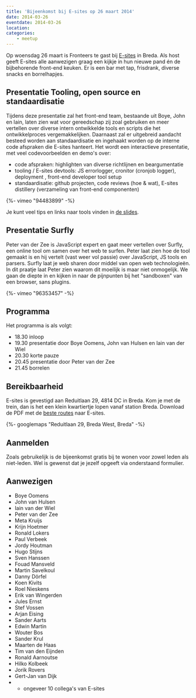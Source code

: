 ```yaml
---
title: 'Bijeenkomst bij E-sites op 26 maart 2014'
date: 2014-03-26
eventdate: 2014-03-26
location:
categories:
    - meetup
---
```


Op woensdag 26 maart is Fronteers te gast bij [E-sites](http://e-sites.nl) in Breda. Als host geeft E-sites alle aanwezigen graag een kijkje in hun nieuwe pand én de bijbehorende front-end keuken. Er is een bar met tap, frisdrank, diverse snacks en borrelhapjes.

## Presentatie Tooling, open source en standaardisatie

Tijdens deze presentatie zal het front-end team, bestaande uit Boye, John en Iain, laten zien wat voor gereedschap zij zoal gebruiken en meer vertellen over diverse intern ontwikkelde tools en scripts die het ontwikkelproces vergemakkelijken. Daarnaast zal er uitgebreid aandacht besteed worden aan standaardisatie en ingehaakt worden op de interne code afspraken die E-sites hanteert.
Het wordt een interactieve presentatie, met veel codevoorbeelden en demo's over:

-   code afspraken: highlighten van diverse richtlijnen en beargumentatie
-   tooling / E-sites devtools: JS errorlogger, cronitor (cronjob logger), deployment , front-end developer tool setup
-   standaardisatie: github projecten, code reviews (hoe & wat), E-sites distillery (verzameling van front-end componenten)

<div>
    {%- vimeo "94483899" -%}
</div>

Je kunt veel tips en links naar tools vinden in [de slides](http://frontend.e-sites.nl/fronteers/).

## Presentatie Surfly

Peter van der Zee is JavaScript expert en gaat meer vertellen over Surfly, een online tool om samen over het web te surfen. Peter laat zien hoe de tool gemaakt is en hij vertelt (vast weer vol passie) over JavaScript, JS tools en parsers.
Surfly laat je web sharen door middel van open web technologieën. In dit praatje laat Peter zien waarom dit moeilijk is maar niet onmogelijk. We gaan de diepte in en kijken in naar de pijnpunten bij het "sandboxen" van een browser, sans plugins.

<div>
    {%- vimeo "96353457" -%}
</div>

## Programma

Het programma is als volgt:

-   18.30 inloop
-   19.30 presentatie door Boye Oomens, John van Hulsen en Iain van der Wiel
-   20.30 korte pauze
-   20.45 presentatie door Peter van der Zee
-   21.45 borrelen

## Bereikbaarheid

E-sites is gevestigd aan Reduitlaan 29, 4814 DC in Breda. Kom je met de trein, dan is het een klein kwartiertje lopen vanaf station Breda.
Download de PDF met de [beste routes](http://www.e-sites.nl/files/downloads/Bereikbaarheid_e-sites.pdf) naar E-sites.

{%- googlemaps "Reduitlaan 29, Breda West, Breda" -%}

## Aanmelden

Zoals gebruikelijk is de bijeenkomst gratis bij te wonen voor zowel leden als niet-leden. Wel is gewenst dat je jezelf opgeeft via onderstaand formulier.

## Aanwezigen

-   Boye Oomens
-   John van Hulsen
-   Iain van der Wiel
-   Peter van der Zee
-   Meta Kruijs
-   Krijn Hoetmer
-   Ronald Lokers
-   Paul Verbeek
-   Jordy Houtman
-   Hugo Stijns
-   Sven Hanssen
-   Fouad Mansveld
-   Martin Savelkoul
-   Danny Dörfel
-   Koen Kivits
-   Roel Nieskens
-   Erik van Wingerden
-   Jules Ernst
-   Stef Vossen
-   Arjan Eising
-   Sander Aarts
-   Edwin Martin
-   Wouter Bos
-   Sander Krul
-   Maarten de Haas
-   Tim van den Eijnden
-   Ronald Aarnoutse
-   Hilko Kolbeek
-   Jorik Rovers
-   Gert-Jan van Dijk
-   -   ongeveer 10 collega's van E-sites
